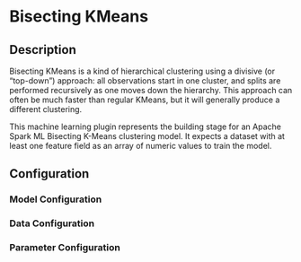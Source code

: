
# Bisecting KMeans

## Description
Bisecting KMeans is a kind of hierarchical clustering using a divisive (or “top-down”) approach: 
all observations start in one cluster, and splits are performed recursively as one moves down the 
hierarchy. This approach can often be much faster than regular KMeans, but it will generally produce 
a different clustering.

This machine learning plugin represents the building stage for an Apache Spark ML Bisecting K-Means 
clustering model. It expects a dataset with at least one feature field as an array of numeric values 
to train the model.

## Configuration

### Model Configuration

### Data Configuration

### Parameter Configuration
